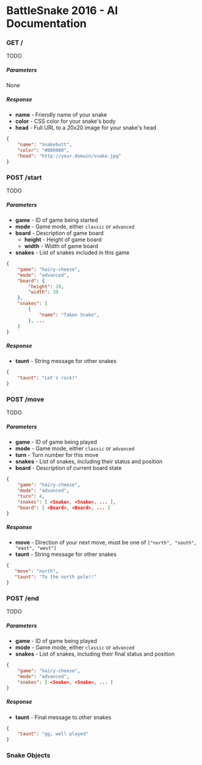 # BattleSnake 2016 - AI Documentation

### GET /

TODO

##### Parameters
None

##### Response
* **name** - Friendly name of your snake
* **color** - CSS color for your snake's body
* **head** - Full URL to a 20x20 image for your snake's head

```json
{
    "name": "Snakebutt",
    "color": "#000000",
    "head": "http://your.domain/snake.jpg"
}
```


### POST /start

TODO

##### Parameters
* **game** - ID of game being started
* **mode** - Game mode, either `classic` or `advanced`
* **board** - Description of game board
  * **height** - Height of game board
  * **width** - Width of game board
* **snakes** - List of snakes included in this game

```json
{
    "game": "hairy-cheese",
    "mode": "advanced",
    "board": {
        "height": 20,
        "width": 30
    },
    "snakes": [
        {
            "name": "Taken Snake",
        }, ...
    ]
}
```

##### Response
* **taunt** - String message for other snakes

```json
{
    "taunt": "Let's rock!"
}
```


### POST /move

TODO

##### Parameters
* **game** - ID of game being played
* **mode** - Game mode, either `classic` or `advanced`
* **turn** - Turn number for this move
* **snakes** - List of snakes, including their status and position
* **board** - Description of current board state

```json
{
    "game": "hairy-cheese",
    "mode": "advanced",
    "turn": 4,
    "snakes": [ <Snake>, <Snake>, ... ],
    "board": [ <Board>, <Board>, ... ]
}
```

##### Response
* **move** - Direction of your next move, must be one of `["north", "south", "east", "west"]`
* **taunt** - String message for other snakes

```json
{
   "move": "north",
   "taunt": "To the north pole!!"
}
```

### POST /end

TODO

##### Parameters
* **game** - ID of game being played
* **mode** - Game mode, either `classic` or `advanced`
* **snakes** - List of snakes, including their final status and position
 
```json
{
    "game": "hairy-cheese",
    "mode": "advanced",
    "snakes": [ <Snake>, <Snake>, ... ]
}
```

##### Response
* **taunt** - Final message to other snakes

```json
{
    "taunt": "gg, well played"
}
```

### Snake Objects

```json
```
